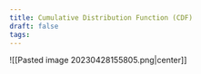 ```yaml
---
title: Cumulative Distribution Function (CDF)
draft: false
tags:
---
```


![[Pasted image 20230428155805.png|center]]



